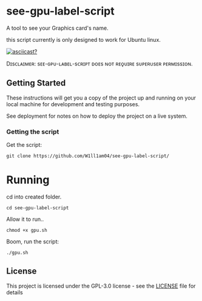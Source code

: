 # see-gpu-label-script

A tool to see your Graphics card's name.

this script currently is only designed to work for Ubuntu linux.

[![asciicast?](https://asciinema.org/a/321696.png)](https://asciinema.org/a/321696)

Dɪsᴄʟᴀɪᴍᴇʀ: sᴇᴇ-ɢᴘᴜ-ʟᴀʙᴇʟ-sᴄʀɪᴘᴛ ᴅᴏᴇs ɴᴏᴛ ʀᴇǫᴜɪʀᴇ sᴜᴘᴇʀᴜsᴇʀ ᴘᴇʀᴍɪssɪᴏɴ.

## Getting Started

These instructions will get you a copy of the project up and running on your local machine for development and testing purposes.

See deployment for notes on how to deploy the project on a live system.


### Getting the script

Get the script:
```
git clone https://github.com/W1ll1am04/see-gpu-label-script/
```
# Running

cd into created folder.

```
cd see-gpu-label-script
```

Allow it to run..
```
chmod +x gpu.sh
```
Boom, run the script:
```
./gpu.sh
```

## License

This project is licensed under the GPL-3.0 license - see the [LICENSE](LICENSE) file for details
